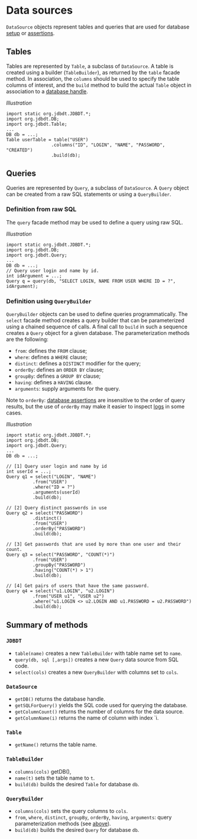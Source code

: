 
# Data sources

`DataSource` objects represent tables and queries that are used for database 
 [setup](DBSetup.html) or [assertions](DBAssertions.html).
 
## Tables
<a name="Table"></a>

Tables are represented by `Table`, a subclass of `DataSource`. A table is created
using a builder (`TableBuilder`), as returned by the `table` facade method.
In association, the `columns` should be used to specify the table columns of interest,
and the `build` method to build the actual `Table` object in association to a [database handle](DB.html).

*Illustration*

    import static org.jdbdt.JDBDT.*;
    import org.jdbdt.DB;
    import org.jdbdt.Table;
    ...
    DB db = ...;
    Table userTable = table("USER")
	                 .columns("ID", "LOGIN", "NAME", "PASSWORD", "CREATED")
	                 .build(db);

## Queries
<a name="Query"></a>

Queries are represented by `Query`, a subclass of `DataSource`. 
A `Query` object can be created from a raw SQL statements or using a `QueryBuilder`.    
             
### Definition from raw SQL 
<a name="RawQuery"></a>

The `query` facade method may be used to define a query using raw SQL.
 
 *Illustration*
        
    import static org.jdbdt.JDBDT.*;
    import org.jdbdt.DB;
    import org.jdbdt.Query;
    ...
    DB db = ...;
    // Query user login and name by id.
    int idArgument = ...;
    Query q = query(db, "SELECT LOGIN, NAME FROM USER WHERE ID = ?", idArgument);

### Definition using `QueryBuilder`
<a name="QueryBuilder"></a>

`QueryBuilder` objects can be used to define queries programmatically.
The `select` facade method creates a query builder that can be parameterized
using a chained sequence of calls. A final call to `build` in 
such a sequence creates a `Query` object for a given database. 
The parameterization methods are the following:

* `from`: defines the `FROM` clause;
* `where`: defines a `WHERE` clause; 
* `distinct`: defines a `DISTINCT` modifier for the query;
* `orderBy`: defines an `ORDER BY` clause;
* `groupBy`: defines  a `GROUP BY` clause;
* `having`: defines a `HAVING` clause.
* `arguments`: supply arguments for the query.

Note to `orderBy`: [database assertions](DBAssertions.html) are insensitive 
to the order of query results, but the use of `orderBy` may make it easier to inspect
[logs](Logs.html) in some cases.

*Illustration*

    import static org.jdbdt.JDBDT.*;
    import org.jdbdt.DB;
    import org.jdbdt.Query;
    ...
    DB db = ...;
    
    // [1] Query user login and name by id 
    int userId = ...;
    Query q1 = select("LOGIN", "NAME")
              .from("USER")
              .where("ID = ?")
              .arguments(userId)
              .build(db);
              
    // [2] Query distinct passwords in use
    Query q2 = select("PASSWORD")
              .distinct()
              .from("USER")
              .orderBy("PASSWORD")
              .build(db);
              
    // [3] Get passwords that are used by more than one user and their count.
    Query q3 = select("PASSWORD", "COUNT(*)")
              .from("USER")
              .groupBy("PASSWORD")
              .having("COUNT(*) > 1")
              .build(db);
              
    // [4] Get pairs of users that have the same password.
    Query q4 = select("u1.LOGIN", "u2.LOGIN")
              .from("USER u1", "USER u2")
              .where("u1.LOGIN <> u2.LOGIN AND u1.PASSWORD = u2.PASSWORD")
              .build(db);
   
## Summary of methods

### `JDBDT`

* `table(name)` creates a new `TableBuilder` with table name set to `name`.
* `query(db, sql [,args])` creates a new `Query` data source from SQL code.
* `select(cols)` creates a new `QueryBuilder` with columns set to `cols`.

### `DataSource`

* `getDB()` returns the database handle.
* `getSQLForQuery()` yields the SQL code used for querying the database.
* `getColumnCount()` returns the number of columns for the data source.
* `getColumnName(i)` returns the name of column with index `i. 

### `Table` 

* `getName()` returns the table name.

### `TableBuilder`

* `columns(cols)` getDB(), 
* `name(t)` sets the table name to `t`.
* `build(db)` builds the desired `Table` for database `db`.

### `QueryBuilder`

* `columns(cols)` sets the query columns to `cols`.
* `from`, `where`, `distinct`, `groupBy`, `orderBy`, `having`, `arguments`: query parameterization methods (see [above](DataSources.html#QueryBuilder)).
* `build(db)` builds the desired `Query` for database `db`.


